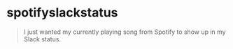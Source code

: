 # spotifyslackstatus

> I just wanted my currently playing song from Spotify to show up in my Slack status.
